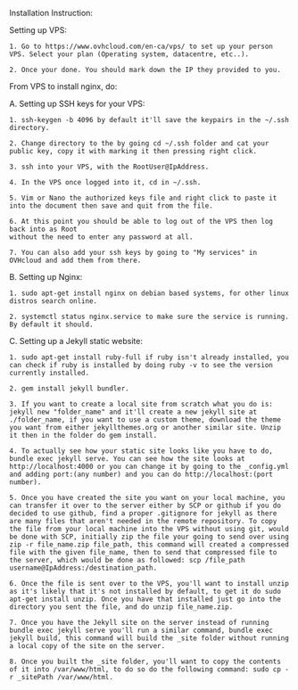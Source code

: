 Installation Instruction:

Setting up VPS:

	1. Go to https://www.ovhcloud.com/en-ca/vps/ to set up your person VPS. Select your plan (Operating system, datacentre, etc..).

	2. Once your done. You should mark down the IP they provided to you.


From VPS to install nginx, do: 

A. Setting up SSH keys for your VPS:

	1. ssh-keygen -b 4096 by default it'll save the keypairs in the ~/.ssh directory.
	
	2. Change directory to the by going cd ~/.ssh folder and cat your public key, copy it with marking it then pressing right click.

	3. ssh into your VPS, with the RootUser@IpAddress.

	4. In the VPS once logged into it, cd in ~/.ssh.

	5. Vim or Nano the authorized keys file and right click to paste it into the document then save and quit from the file.

	6. At this point you should be able to log out of the VPS then log back into as Root 
	without the need to enter any password at all.

	7. You can also add your ssh keys by going to "My services" in OVHcloud and add them from there.
	

B. Setting up Nginx:

	1. sudo apt-get install nginx on debian based systems, for other linux distros search online.

	2. systemctl status nginx.service to make sure the service is running. By default it should.


C. Setting up a Jekyll static website:

	1. sudo apt-get install ruby-full if ruby isn't already installed, you can check if ruby is installed by doing ruby -v to see the version currently installed.

	2. gem install jekyll bundler. 

	3. If you want to create a local site from scratch what you do is: jekyll new "folder_name" and it'll create a new jekyll site at ./folder_name, if you want to use a custom theme, download the theme you want from either jekyllthemes.org or another similar site. Unzip it then in the folder do gem install.

	4. To actually see how your static site looks like you have to do, bundle exec jekyll serve. You can see how the site looks at http://localhost:4000 or you can change it by going to the _config.yml
	and adding port:(any number) and you can do http://localhost:(port number).

	5. Once you have created the site you want on your local machine, you can transfer it over to the server either by SCP or github if you do decided to use github, find a proper .gitignore for jekyll as there are many files that aren't needed in the remote repository. To copy the file from your local machine into the VPS without using git, would be done with SCP, initially zip the file your going to send over using zip -r file_name.zip file_path, this command will created a compressed file with the given file_name, then to send that compressed file to the server, which would be done as followed: scp /file_path username@IpAddress:/destination_path.

	6. Once the file is sent over to the VPS, you'll want to install unzip as it's likely that it's not installed by default, to get it do sudo apt-get install unzip. Once you have that installed just go into the directory you sent the file, and do unzip file_name.zip.

	7. Once you have the Jekyll site on the server instead of running bundle exec jekyll serve you'll run a similar command, bundle exec jekyll build, this command will build the _site folder without running a local copy of the site on the server.

	8. Once you built the _site folder, you'll want to copy the contents of it into /var/www/html, to do so do the following command: sudo cp -r _sitePath /var/www/html.
